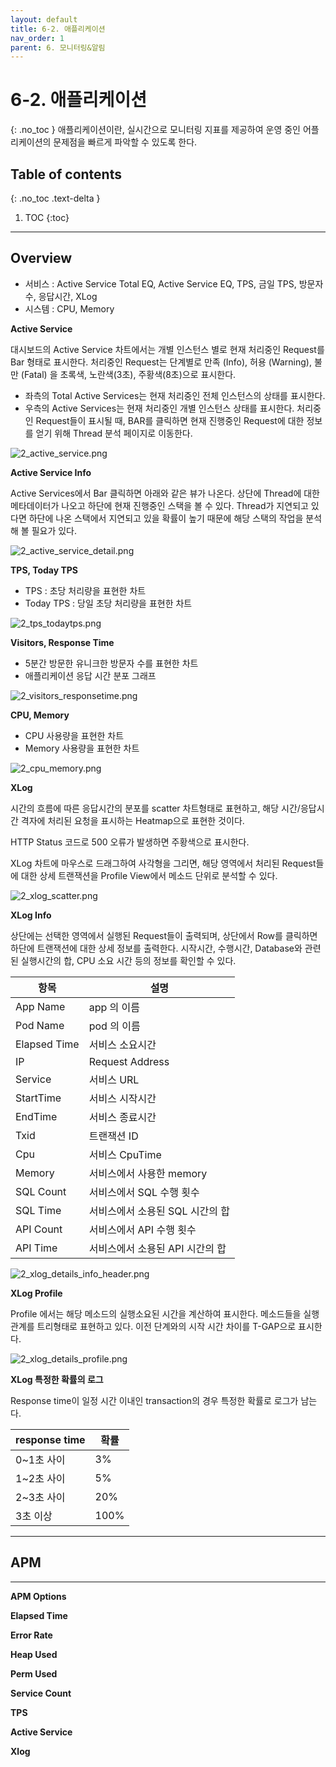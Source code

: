 ```yaml
---
layout: default
title: 6-2. 애플리케이션
nav_order: 1
parent: 6. 모니터링&알림
---
```


# 6-2. 애플리케이션
{: .no_toc }
애플리케이션이란, 실시간으로 모니터링 지표를 제공하여 운영 중인 어플리케이션의 문제점을 빠르게 파악할 수 있도록 한다.

## Table of contents
{: .no_toc .text-delta }

1. TOC
{:toc}

---

## Overview
- 서비스 : Active Service Total EQ, Active Service EQ, TPS, 금일 TPS, 방문자수, 응답시간, XLog
- 시스템 : CPU, Memory

**Active Service**

대시보드의 Active Service 차트에서는 개별 인스턴스 별로 현재 처리중인 Request를 Bar 형태로 표시한다. 처리중인 Request는 단계별로 만족 (Info), 허용 (Warning), 불만 (Fatal) 을 초록색, 노란색(3초), 주황색(8초)으로 표시한다.

- 좌측의 Total Active Services는 현재 처리중인 전체 인스턴스의 상태를 표시한다.
- 우측의 Active Services는 현재 처리중인 개별 인스턴스 상태를 표시한다.
처리중인 Request들이 표시될 때, BAR를 클릭하면 현재 진행중인 Request에 대한 정보를 얻기 위해 Thread 분석 페이지로 이동한다.

![2_active_service.png](/assets/images/monitoring/2_active_service.png)

**Active Service Info**

Active Services에서 Bar 클릭하면 아래와 같은 뷰가 나온다. 상단에 Thread에 대한 메타데이터가 나오고 하단에 현재 진행중인 스택을 볼 수 있다. Thread가 지연되고 있다면 하단에 나온 스택에서 지연되고 있을 확률이 높기 때문에 해당 스택의 작업을 분석해 볼 필요가 있다.


![2_active_service_detail.png](/assets/images/monitoring/2_active_service_detail.png)

**TPS, Today TPS**

- TPS : 초당 처리량을 표현한 차트
- Today TPS : 당일 초당 처리량을 표현한 차트

![2_tps_todaytps.png](/assets/images/monitoring/2_tps_todaytps.png)

**Visitors, Response Time**

- 5분간 방문한 유니크한 방문자 수를 표현한 차트
- 애플리케이션 응답 시간 분포 그래프

![2_visitors_responsetime.png](/assets/images/monitoring/2_visitors_responsetime.png)

**CPU, Memory**

- CPU 사용량을 표현한 차트
- Memory 사용량을 표현한 차트

![2_cpu_memory.png](/assets/images/monitoring/2_cpu_memory.png)

**XLog**

시간의 흐름에 따른 응답시간의 분포를 scatter 차트형태로 표현하고, 해당 시간/응답시간 격자에 처리된 요청을 표시하는 Heatmap으로 표현한 것이다.

HTTP Status 코드로 500 오류가 발생하면 주황색으로 표시한다.

XLog 차트에 마우스로 드래그하여 사각형을 그리면, 해당 영역에서 처리된 Request들에 대한 상세 트랜잭션을 Profile View에서 메소드 단위로 분석할 수 있다.

![2_xlog_scatter.png](/assets/images/monitoring/2_xlog_scatter.png)

**XLog Info**

상단에는 선택한 영역에서 실행된 Request들이 출력되며, 상단에서 Row를 클릭하면 하단에 트랜잭션에 대한 상세 정보를 출력한다. 시작시간, 수행시간, Database와 관련된 실행시간의 합, CPU 소요 시간 등의 정보를 확인할 수 있다.

| 항목  | 설명  |
|---|---|
| App Name  | app 의 이름  |
| Pod Name  |  pod 의 이름 |
| Elapsed Time | 서비스 소요시간  |
| IP  | Request Address  |
| Service  | 서비스 URL  |
| StartTime  | 서비스 시작시간 |
| EndTime  | 서비스 종료시간  |
| Txid  | 트랜잭션 ID  |
| Cpu  | 서비스 CpuTime  |
| Memory  | 서비스에서 사용한 memory  |
| SQL Count  | 서비스에서 SQL 수행 횟수  |
| SQL Time   | 서비스에서 소용된 SQL 시간의 합  |
| API Count  | 서비스에서 API 수행 횟수  |
| API Time  | 서비스에서 소용된 API 시간의 합  |

![2_xlog_details_info_header.png](/assets/images/monitoring/2_xlog_details_info_header.png)

**XLog Profile**

Profile 에서는 해당 메소드의 실행소요된 시간을 계산하여 표시한다. 메소드들을 실행 관계를 트리형태로 표현하고 있다. 이전 단계와의 시작 시간 차이를 T-GAP으로 표시한다.

![2_xlog_details_profile.png](/assets/images/monitoring/2_xlog_details_profile.png)

**XLog 특정한 확률의 로그**

Response time이 일정 시간 이내인 transaction의 경우 특정한 확률로 로그가 남는다.

| response time  | 확률 |
|---|---|
| 0~1초 사이  | 3%  |
| 1~2초 사이  | 5% |
| 2~3초 사이 | 20%  |
| 3초 이상  | 100%  |

---

## APM

---

**APM Options**

**Elapsed Time**

**Error Rate**

**Heap Used**

**Perm Used**

**Service Count**

**TPS**

**Active Service**

**Xlog**